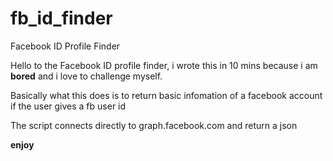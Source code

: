 # fb_id_finder
Facebook ID Profile Finder


Hello to the Facebook ID profile finder, i wrote this in 10 mins because i am **bored** 
and i love to challenge myself.


Basically what this does is to return basic infomation of a facebook account if the user gives a fb user id


The script connects directly to graph.facebook.com and return a json


**enjoy**

